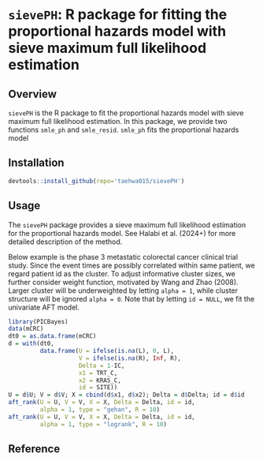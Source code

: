 # `sievePH`: R package for fitting the proportional hazards model with sieve maximum full likelihood estimation

## Overview

`sievePH` is the R package to fit the proportional hazards model with sieve maximum full likelihood estimation. In this package, we provide two functions `smle_ph` and `smle_resid`. `smle_ph` fits the proportional hazards model 

## Installation
```r
devtools::install_github(repo='taehwa015/sievePH')
```

## Usage

The `sievePH` package provides a sieve maximum full likelihood estimation for the proportional hazards model.
See Halabi et al. (2024+) for more detailed description of the method.


Below example is the phase 3 metastatic colorectal cancer clinical trial study.
Since the event times are possibly correlated within same patient, 
we regard patient id as the cluster. 
To adjust informative cluster sizes, we further consider weight function,
motivated by Wang and Zhao (2008).
Larger cluster will be underweighted by letting `alpha = 1`, 
while cluster structure will be ignored `alpha = 0`.
Note that by letting `id = NULL`, we fit the univariate AFT model.
```r
library(PICBayes)
data(mCRC)
dt0 = as.data.frame(mCRC)
d = with(dt0,
         data.frame(U = ifelse(is.na(L), 0, L),
                    V = ifelse(is.na(R), Inf, R),
                    Delta = 1-IC,
                    x1 = TRT_C,
                    x2 = KRAS_C,
                    id = SITE))
U = d$U; V = d$V; X = cbind(d$x1, d$x2); Delta = d$Delta; id = d$id
aft_rank(U = U, V = V, X = X, Delta = Delta, id = id, 
         alpha = 1, type = "gehan", R = 10)
aft_rank(U = U, V = V, X = X, Delta = Delta, id = id, 
         alpha = 1, type = "logrank", R = 10)
```

## Reference


